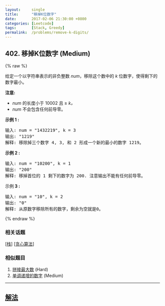 ```yaml
---
layout:     single
title:      "移掉K位数字"
date:       2017-02-06 21:30:00 +0800
categories: [Leetcode]
tags:       [Stack, Greedy]
permalink:  /problems/remove-k-digits/
---
```


## 402. 移掉K位数字 (Medium)

{% raw %}

<p>给定一个以字符串表示的非负整数&nbsp;<em>num</em>，移除这个数中的 <em>k </em>位数字，使得剩下的数字最小。</p>

<p><strong>注意:</strong></p>

<ul>
	<li><em>num</em> 的长度小于 10002 且&nbsp;&ge; <em>k。</em></li>
	<li><em>num</em> 不会包含任何前导零。</li>
</ul>

<p><strong>示例 1 :</strong></p>

<pre>
输入: num = &quot;1432219&quot;, k = 3
输出: &quot;1219&quot;
解释: 移除掉三个数字 4, 3, 和 2 形成一个新的最小的数字 1219。
</pre>

<p><strong>示例 2 :</strong></p>

<pre>
输入: num = &quot;10200&quot;, k = 1
输出: &quot;200&quot;
解释: 移掉首位的 1 剩下的数字为 200. 注意输出不能有任何前导零。
</pre>

<p>示例<strong> 3 :</strong></p>

<pre>
输入: num = &quot;10&quot;, k = 2
输出: &quot;0&quot;
解释: 从原数字移除所有的数字，剩余为空就是0。
</pre>

{% endraw %}

### 相关话题
  [[栈](https://github.com/openset/leetcode/tree/master/tag/stack/README.md)]
  [[贪心算法](https://github.com/openset/leetcode/tree/master/tag/greedy/README.md)]

### 相似题目
  1. [拼接最大数](/problems/create-maximum-number) (Hard)
  1. [单调递增的数字](/problems/monotone-increasing-digits) (Medium)

---

## [解法](https://github.com/openset/leetcode/tree/master/problems/remove-k-digits)
